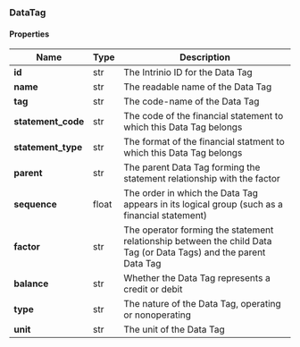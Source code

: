 

[//]: # (CLASS:DataTag)

[//]: # (KIND:object)

### DataTag

#### Properties

[//]: # (START_DEFINITION)

Name | Type | Description
------------ | ------------- | -------------
**id** | str | The Intrinio ID for the Data Tag &nbsp;
**name** | str | The readable name of the Data Tag &nbsp;
**tag** | str | The code-name of the Data Tag &nbsp;
**statement_code** | str | The code of the financial statement to which this Data Tag belongs &nbsp;
**statement_type** | str | The format of the financial statment to which this Data Tag belongs &nbsp;
**parent** | str | The parent Data Tag forming the statement relationship with the factor &nbsp;
**sequence** | float | The order in which the Data Tag appears in its logical group (such as a financial statement) &nbsp;
**factor** | str | The operator forming the statement relationship between the child Data Tag (or Data Tags) and the parent Data Tag &nbsp;
**balance** | str | Whether the Data Tag represents a credit or debit &nbsp;
**type** | str | The nature of the Data Tag, operating or nonoperating &nbsp;
**unit** | str | The unit of the Data Tag &nbsp;

[//]: # (END_DEFINITION)



